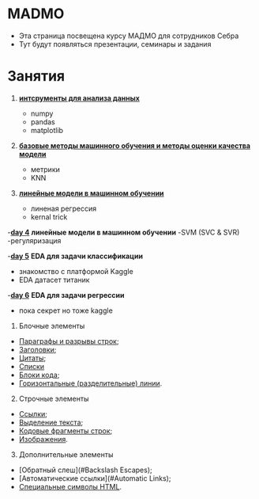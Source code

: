 # MADMO
* Эта страница посвещена курсу МАДМО для сотрудников Себра
* Тут будут появляться презентации, семинары и задания 
# Занятия 

1.  [__интсрументы для анализа данных__](./день%20первый) 

    + numpy
    + pandas
    + matplotlib

2.  [__базовые методы машинного обучения и методы оценки качества модели__](./день%20второй) 
    - метрики  
    - KNN

3.  [__линейные модели в машинном обучении__](./день%20третий) 
    - линеная регрессия 
    - kernal trick

-[__day 4__](./день%20третий) __линейные модели в машинном обучении__
-SVM (SVC & SVR)
-регуляризация

-[__day 5__](./день%20пятый) __EDA для задачи классификации__
- знакомство с платформой Kaggle
- EDA датасет титаник 

-[__day 6__](./день%20шестой) __EDA для задачи регрессии__
- пока секрет но тоже kaggle

 1. Блочные элементы
 + [Параграфы и разрывы строк](#Parag);
 + [Заголовки](#Headers);
 + [Цитаты](#Blockquotes);
 + [Списки](#Lists)
 + [Блоки кода](#CodeBlocks);
 + [Горизонтальные (разделительные) линии](#Lines).
2. Строчные элементы
 + [Ссылки](#Links);
 + [Выделение текста](#Emphasis);
 + [Кодовые фрагменты строк](#Code);
 + [Изображения](#Images).
3. Дополнительные элементы
 + [Обратный слеш](#Backslash Escapes);
 + [Автоматические ссылки](#Automatic Links);
 + [Специальные символы HTML](#SpecialSymbol).  
  
  

